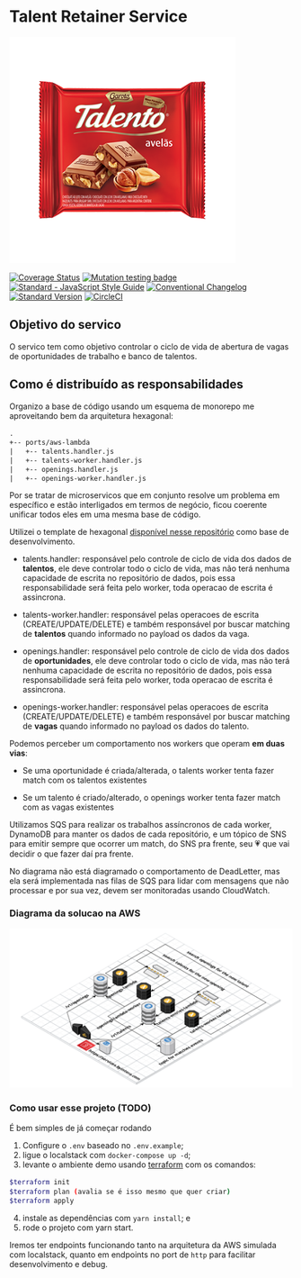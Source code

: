 # Talent Retainer Service

![talento](./talento-avelas.png)

[![Coverage Status](https://coveralls.io/repos/github/claytonsilva/talent-retainer-service/badge.svg?branch=master)](https://coveralls.io/github/claytonsilva/talent-retainer-service?branch=main)
[![Mutation testing badge](https://img.shields.io/endpoint?style=flat&url=https%3A%2F%2Fbadge-api.stryker-mutator.io%2Fgithub.com%2Fclaytonsilva%2Ftalent-retainer-service%2Fmain)](https://dashboard.stryker-mutator.io/reports/github.com/claytonsilva/talent-retainer-service/main)[![Standard - JavaScript Style Guide](https://img.shields.io/badge/code%20style-standard-brightgreen.svg)](http://standardjs.com/)
[![Conventional Changelog](https://img.shields.io/badge/changelog-conventional-brightgreen.svg)](http://conventional-changelog.github.io)
[![Standard Version](https://img.shields.io/badge/release-standard%20version-brightgreen.svg)](https://github.com/conventional-changelog/standard-version)
[![CircleCI](https://circleci.com/gh/claytonsilva/talent-retainer-service.svg?style=svg)](https://circleci.com/gh/claytonsilva/talent-retainer-service)

## Objetivo do servico

O servico tem como objetivo controlar o ciclo de vida de abertura de vagas de oportunidades de trabalho e banco de talentos.

## Como é distribuído as responsabilidades

Organizo a base de código usando um esquema de monorepo me aproveitando bem da arquitetura hexagonal:

```console
.
+-- ports/aws-lambda
|   +-- talents.handler.js
|   +-- talents-worker.handler.js
|   +-- openings.handler.js
|   +-- openings-worker.handler.js

```

Por se tratar de microservicos que em conjunto resolve um problema em específico e estão interligados em termos de negócio, ficou coerente unificar todos eles em uma mesma base de código.

Utilizei o template de hexagonal [disponível nesse repositório](https://github.com/claytonsilva/nodejs-hexagonal-boilerplate) como base de desenvolvimento.

* talents.handler: responsável pelo controle de ciclo de vida dos dados de **talentos**, ele deve controlar todo o ciclo de vida, mas não terá nenhuma capacidade de escrita no repositório de dados, pois essa responsabilidade será feita pelo worker, toda operacao de escrita é assincrona.

* talents-worker.handler: responsável pelas operacoes de escrita (CREATE/UPDATE/DELETE) e também responsável por buscar matching de **talentos** quando informado no payload os dados da vaga.

* openings.handler: responsável pelo controle de ciclo de vida dos dados de **oportunidades**, ele deve controlar todo o ciclo de vida, mas não terá nenhuma capacidade de escrita no repositório de dados, pois essa responsabilidade será feita pelo worker, toda operacao de escrita é assincrona.

* openings-worker.handler: responsável pelas operacoes de escrita (CREATE/UPDATE/DELETE) e também responsável por buscar matching de **vagas** quando informado no payload os dados do talento.

Podemos perceber um comportamento nos workers que operam **em duas vias**:

* Se uma oportunidade é criada/alterada, o talents worker tenta fazer match com os talentos existentes

* Se um talento é criado/alterado, o openings worker tenta fazer match com as vagas existentes

Utilizamos SQS para realizar os trabalhos assíncronos de cada worker, DynamoDB para manter os dados de cada repositório, e um tópico de SNS para emitir sempre que ocorrer um match, do SNS pra frente, seu :heartpulse: que vai decidir o que fazer daí pra frente.

No diagrama não está diagramado o comportamento de DeadLetter, mas ela será implementada nas filas de SQS para lidar com mensagens que não processar e por sua vez, devem ser monitoradas usando CloudWatch.

### Diagrama da solucao na AWS

![talent-service](./talent-retainer-service.png)

### Como usar esse projeto (TODO)

É bem simples de já começar rodando

1. Configure o `.env` baseado no `.env.example`;
2. ligue o localstack com `docker-compose up -d`;
3. levante o ambiente demo usando [terraform](https://www.terraform.io/) com os comandos:
```bash
$terraform init
$terraform plan (avalia se é isso mesmo que quer criar)
$terraform apply
```
4. instale as dependências com `yarn install`; e
5. rode o projeto com yarn start.

Iremos ter endpoints funcionando tanto na arquitetura da AWS simulada com localstack, quanto em endpoints no port de `http` para facilitar desenvolvimento e debug.

